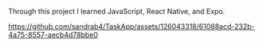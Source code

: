 Through this project I learned JavaScript, React Native, and Expo.

https://github.com/sandrab4/TaskApp/assets/126043318/61088acd-232b-4a75-8557-aecb4d78bbe0

